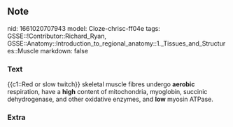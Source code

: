 ## Note
nid: 1661020707943
model: Cloze-chrisc-ff04e
tags: GSSE::!Contributor::Richard_Ryan, GSSE::Anatomy::Introduction_to_regional_anatomy::1._Tissues_and_Structures::Muscle
markdown: false

### Text
<div class='toggle'>
  {{c1::Red or slow twitch}} skeletal muscle fibres undergo
  <strong>aerobic</strong> respiration, have a
  <strong>high</strong> content of mitochondria, myoglobin,
  succinic dehydrogenase, and other oxidative enzymes, and
  <strong>low</strong> myosin ATPase.
</div>

### Extra

